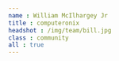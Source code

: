 ```yaml
---
name : William McIlhargey Jr
title : computeronix
headshot : /img/team/bill.jpg
class : community
all : true
---
```


